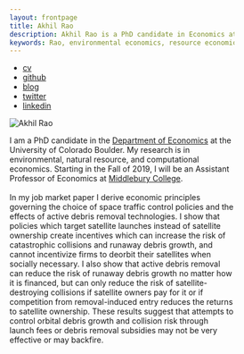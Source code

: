 ```yaml
---
layout: frontpage
title: Akhil Rao
description: Akhil Rao is a PhD candidate in Economics at the University of Colorado - Boulder; research in environmental and natural resource economics
keywords: Rao, environmental economics, resource economics, space, applied theory, computational economics
---
```


<div class="navbar">
  <div class="navbar-inner">
      <ul class="nav">
          <li><a href="{{ BASE_PATH }}/assets/rao_cv.pdf">cv</a></li>
          <li><a href="https://github.com/akhilrao">github</a></li>
          <li><a href="https://akhilrao.github.io/blog/">blog</a></li>
          <li><a href="https://twitter.com/ThatAkhilRao">twitter</a></li>
          <li><a href="https://www.linkedin.com/in/akhil-rao-544b126a/">linkedin</a></li>
      </ul>
  </div>
</div>

<head>
<meta name="viewport" content="width=device-width, initial-scale=1">
<style>
* {
    box-sizing: border-box;
}

/* Create two equal columns that floats next to each other */
.column {
    float: left;
    width: 50%;
    padding: 10px;
    /*height: 300px;*/ /* Should be removed. Only for demonstration */
}

/* Clear floats after the columns */
.row:after {
    content: "";
    display: table;
    clear: both;
}

/* Responsive layout - makes the two columns stack on top of each other instead of next to each other */
@media screen and (max-width: 600px) {
    .column {
        width: 100%;
    }
}
</style>
</head>

<div class="row">
  <div class="column">
    <td width="50%" class = "left">
       <img src="../assets/pics/akhil_portrait.png"
                    title="Akhil Rao"
      />
    </td>
  </div>
  <div class="column">
    <td width="50%" class = "right"> 
        <p>  I am a PhD candidate in the
          <a href="https://www.colorado.edu/Economics/">Department of Economics</a> at the University of Colorado Boulder. My research is in environmental, natural resource, and computational economics. Starting in the Fall of 2019, I will be an Assistant Professor of Economics at <a href="https://www.middlebury.edu/academics/econ">Middlebury College</a>. <br/><br/> 
          In my job market paper I derive economic principles governing the choice of space traffic control policies and the effects of active debris removal technologies. I show that policies which target satellite launches instead of satellite ownership create incentives which can increase the risk of catastrophic collisions and runaway debris growth, and cannot incentivize firms to deorbit their satellites when socially necessary. I also show that active debris removal can reduce the risk of runaway debris growth no matter how it is financed, but can only reduce the risk of satellite-destroying collisions if satellite owners pay for it or if competition from removal-induced entry reduces the returns to satellite ownership. These results suggest that attempts to control orbital debris growth and collision risk through launch fees or debris removal subsidies may not be very effective or may backfire. <br/>
        </p>
    </td> 
  </div> 
</div>

<!-- <table class="wide">
  <tr>
    <td width="50%" class = "left">
       <img src="../assets/pics/akhil_portrait.png"
                    title="Akhil Rao"
      />
    </td>
    <td width="50%" class = "right"> 
        <p>  I am a PhD candidate in the
          <a href="https://www.colorado.edu/Economics/">Department of Economics</a> at the University of Colorado Boulder. My research is in environmental, natural resource, and computational economics. I am on the job market in 2018-2019 and available for interviews at the ASSA annual meeting in Atlanta. <br/><br/>
          My job market paper looks at how commercial orbit use should be regulated and the extent to which active debris removal technologies can bring about socially optimal orbit use. I show that policies which target satellite launches instead of satellite ownership can increase the risk of Kessler Syndrome or catastrophic collisions because of the incentives they create, and cannot create incentives to deorbit satellites if it is socially necessary. I also show that active debris removal can reduce the risk of Kessler Syndrome no matter how it is financed, but can only reduce the risk of catastrophic collisions to the extent that satellite owners pay for removal. <br/>
        </p>
    </td>  
  </tr>
</table> -->
